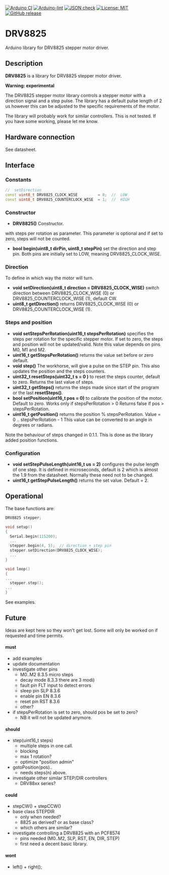 
[![Arduino CI](https://github.com/RobTillaart/DRV8825/workflows/Arduino%20CI/badge.svg)](https://github.com/marketplace/actions/arduino_ci)
[![Arduino-lint](https://github.com/RobTillaart/DRV8825/actions/workflows/arduino-lint.yml/badge.svg)](https://github.com/RobTillaart/DRV8825/actions/workflows/arduino-lint.yml)
[![JSON check](https://github.com/RobTillaart/DRV8825/actions/workflows/jsoncheck.yml/badge.svg)](https://github.com/RobTillaart/DRV8825/actions/workflows/jsoncheck.yml)
[![License: MIT](https://img.shields.io/badge/license-MIT-green.svg)](https://github.com/RobTillaart/DRV8825/blob/master/LICENSE)
[![GitHub release](https://img.shields.io/github/release/RobTillaart/DRV8825.svg?maxAge=3600)](https://github.com/RobTillaart/DRV8825/releases)


# DRV8825

Arduino library for DRV8825 stepper motor driver.


## Description

**DRV8825** is a library for DRV8825 stepper motor driver.

**Warning: experimental**

The DRV8825 stepper motor library controls a stepper motor with
a direction signal and a step pulse.
The library has a default pulse length of 2 us however this can be adjusted to the specific requirements of the motor.

The library will probably work for similar controllers.
This is not tested. If you have some working, please let me know.


## Hardware connection

See datasheet.


## Interface


### Constants

```cpp
//  setDirection
const uint8_t DRV8825_CLOCK_WISE         = 0;  //  LOW
const uint8_t DRV8825_COUNTERCLOCK_WISE  = 1;  //  HIGH
```

### Constructor

- **DRV8825()** Constructor.

 with steps per rotation as parameter.
This parameter is optional and if set to zero, steps will not be counted.
- **bool begin(uint8_t dirPin, uint8_t stepPin)** set the direction and step pin.
Both pins are initially set to LOW, meaning DRV8825_CLOCK_WISE.


### Direction

To define in which way the motor will turn.

- **void setDirection(uint8_t direction = DRV8825_CLOCK_WISE)**
switch direction between DRV8825_CLOCK_WISE (0) or
DRV8825_COUNTERCLOCK_WISE (1), default CW.
- **uint8_t getDirection()** returns DRV8825_CLOCK_WISE (0) or
DRV8825_COUNTERCLOCK_WISE (1).


### Steps and position

- **void setStepsPerRotation(uint16_t stepsPerRotation)** specifies the steps per rotation for the specific stepper motor.
If set to zero, the steps and position will not be updated/valid.
Note this value depends on pins M0, M1 and M2.
- **uint16_t getStepsPerRotation()** returns the value set before
or zero default.
- **void step()** The workhorse, will give a pulse on the STEP pin.
This also updates the position and the steps counters.
- **uint32_t resetSteps(uint32_t s = 0 )** to reset the steps counter,
default to zero. 
Returns the last value of steps.
- **uint32_t getSteps()** returns the steps made since start of the program or the last **resetSteps()**.
- **bool setPosition(uint16_t pos = 0)** to calibrate the position of the motor. Default to zero.
Works only if stepsPerRotation > 0
Returns false if pos > stepsPerRotation.
- **uint16_t getPosition()** returns the position % stepsPerRotation.
Value = 0 .. stepsPerRotation - 1
This value can be converted to an angle in degrees or radians.

Note the behaviour of steps changed in 0.1.1.
This is done as the library added position functions.


### Configuration

- **void setStepPulseLength(uint16_t us = 2)** configures the pulse length of one step.
It is defined in microseconds, default is 2 which is almost the 1.9 from the datasheet. 
Normally these need not to be changed.
- **uint16_t getStepPulseLength()** returns the set value.
Default = 2.


## Operational

The base functions are:

```cpp
DRV8825 stepper;

void setup()
{
  Serial.begin(115200);
  ...
  stepper.begin(4, 5);  // direction + step pin
  stepper.setDirection(DRV8825_CLOCK_WISE);
  ...
}

void loop()
{
...
  stepper.step();
...
}
```

See examples.


## Future

Ideas are kept here so they won't get lost.
Some will only be worked on if requested and time permits.

#### must

- add examples
- update documentation
- investigate other pins
  - M0..M2              8.3.5 micro steps
  - decay mode          8.3.3 there are 3 modi)
  - fault pin     FLT   input to detect errors
  - sleep pin     SLP   8.3.6
  - enable pin    EN    8.3.6
  - reset pin     RST   8.3.6
  - other?
- if stepsPerRotation is set to zero, should pos be set to zero?
  - NB it will not be updated anymore.


#### should

- step(uint16_t steps)
  - multiple steps in one call.
  - blocking
  - max 1 rotation?
  - optimize "position admin"
- gotoPosition(pos)..
  - needs steps(n) above.
- investigate other similar STEP/DIR controllers
  - DRV88xx series?

#### could

- stepCW() + stepCCW()
- base class STEPDIR
  - only when needed?
  - 8825 as derived? or as base class?
  - which others are similar?
- investigate controlling a DRV8825 with an PCF8574
  - pins needed (M0..M2, SLP, RST, EN, DIR, STEP)
  - first need a decent basic library.

#### wont

- left() + right();

